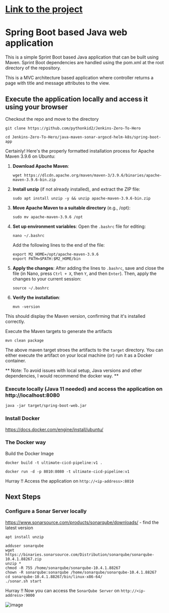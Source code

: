 # [Link to the project](https://github.com/pythonkid2/Jenkins-Zero-To-Hero/tree/main/java-maven-sonar-argocd-helm-k8s)

# Spring Boot based Java web application
 
This is a simple Sprint Boot based Java application that can be built using Maven. Sprint Boot dependencies are handled using the pom.xml 
at the root directory of the repository.

This is a MVC architecture based application where controller returns a page with title and message attributes to the view.

## Execute the application locally and access it using your browser

Checkout the repo and move to the directory

```
git clone https://github.com/pythonkid2/Jenkins-Zero-To-Hero
```
```
cd Jenkins-Zero-To-Hero/java-maven-sonar-argocd-helm-k8s/spring-boot-app
```

Certainly! Here's the properly formatted installation process for Apache Maven 3.9.6 on Ubuntu:

1. **Download Apache Maven**:
   ```
   wget https://dlcdn.apache.org/maven/maven-3/3.9.6/binaries/apache-maven-3.9.6-bin.zip
   ```

2. **Install unzip** (if not already installed), and extract the ZIP file:
   ```
   sudo apt install unzip -y && unzip apache-maven-3.9.6-bin.zip
   ```

3. **Move Apache Maven to a suitable directory** (e.g., /opt):
   ```
   sudo mv apache-maven-3.9.6 /opt
   ```

4. **Set up environment variables**:
   Open the `.bashrc` file for editing:
   ```
   nano ~/.bashrc
   ```
   Add the following lines to the end of the file:
   ```
   export M2_HOME=/opt/apache-maven-3.9.6
   export PATH=$PATH:$M2_HOME/bin
   ```

5. **Apply the changes**:
   After adding the lines to `.bashrc`, save and close the file (in Nano, press `Ctrl + X`, then `Y`, and then `Enter`). Then, apply the changes to your current session:
   ```
   source ~/.bashrc
   ```

6. **Verify the installation**:
   ```
   mvn -version
   ```

This should display the Maven version, confirming that it's installed correctly.


Execute the Maven targets to generate the artifacts

```
mvn clean package
```

The above maven target stroes the artifacts to the `target` directory. You can either execute the artifact on your local machine
(or) run it as a Docker container.

** Note: To avoid issues with local setup, Java versions and other dependencies, I would recommend the docker way. **


### Execute locally (Java 11 needed) and access the application on http://localhost:8080

```
java -jar target/spring-boot-web.jar
```

### Install Docker

https://docs.docker.com/engine/install/ubuntu/


### The Docker way

Build the Docker Image

```
docker build -t ultimate-cicd-pipeline:v1 .
```

```
docker run -d -p 8010:8080 -t ultimate-cicd-pipeline:v1
```

Hurray !! Access the application on `http://<ip-address>:8010`


## Next Steps

### Configure a Sonar Server locally

https://www.sonarsource.com/products/sonarqube/downloads/ - find the latest version 

```
apt install unzip
```
```
adduser sonarqube
wget https://binaries.sonarsource.com/Distribution/sonarqube/sonarqube-10.4.1.88267.zip
unzip *
chmod -R 755 /home/sonarqube/sonarqube-10.4.1.88267
chown -R sonarqube:sonarqube /home/sonarqube/sonarqube-10.4.1.88267
cd sonarqube-10.4.1.88267/bin/linux-x86-64/
./sonar.sh start
```

Hurray !! Now you can access the `SonarQube Server` on `http://<ip-address>:9000` 


![image](https://github.com/pythonkid2/DevOps-Practice/assets/100591950/202ea4d1-3c8c-443f-9137-0b9c9efde7a9)


